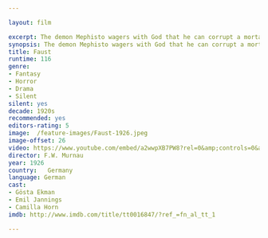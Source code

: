 ```yaml
---

layout: film

excerpt: The demon Mephisto wagers with God that he can corrupt a mortal man's soul.
synopsis: The demon Mephisto wagers with God that he can corrupt a mortal man's soul.
title: Faust
runtime: 116
genre:
- Fantasy
- Horror 
- Drama
- Silent
silent: yes
decade: 1920s
recommended: yes
editors-rating: 5
image:  /feature-images/Faust-1926.jpeg
image-offset: 26
video: https://www.youtube.com/embed/a2wwpXB7PW8?rel=0&amp;controls=0&amp;showinfo=0
director: F.W. Murnau
year: 1926
country:   Germany
language: German
cast:
- Gösta Ekman
- Emil Jannings
- Camilla Horn
imdb: http://www.imdb.com/title/tt0016847/?ref_=fn_al_tt_1

--- 
```

